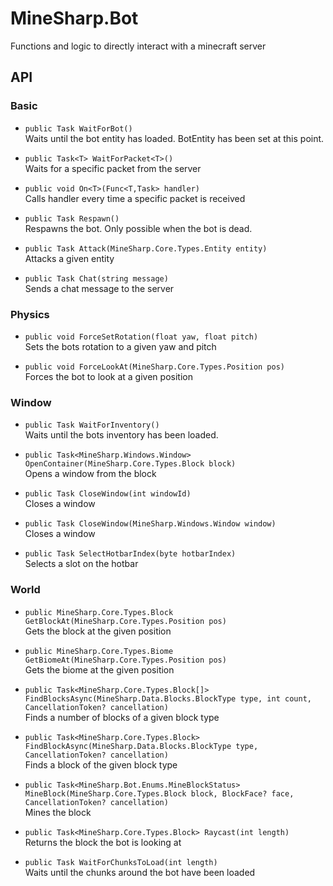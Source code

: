 ﻿

# MineSharp.Bot
 Functions and logic to directly interact with a minecraft server

## API

 ### Basic 
- `public Task WaitForBot()`   
Waits until the bot entity has loaded. BotEntity has been set at this point. 
  
- `public Task<T> WaitForPacket<T>()`   
Waits for a specific packet from the server 
  
- `public void On<T>(Func<T,Task> handler)`   
Calls handler every time a specific packet is received 
  
- `public Task Respawn()`   
Respawns the bot. Only possible when the bot is dead. 
  
- `public Task Attack(MineSharp.Core.Types.Entity entity)`   
Attacks a given entity 
  
- `public Task Chat(string message)`   
Sends a chat message to the server 
  
### Physics 
- `public void ForceSetRotation(float yaw, float pitch)`   
Sets the bots rotation to a given yaw and pitch 
  
- `public void ForceLookAt(MineSharp.Core.Types.Position pos)`   
Forces the bot to look at a given position 
  
### Window 
- `public Task WaitForInventory()`   
Waits until the bots inventory has been loaded. 
  
- `public Task<MineSharp.Windows.Window> OpenContainer(MineSharp.Core.Types.Block block)`   
Opens a window from the block 
  
- `public Task CloseWindow(int windowId)`   
Closes a window 
  
- `public Task CloseWindow(MineSharp.Windows.Window window)`   
Closes a window 
  
- `public Task SelectHotbarIndex(byte hotbarIndex)`   
Selects a slot on the hotbar 
  
### World 
- `public MineSharp.Core.Types.Block GetBlockAt(MineSharp.Core.Types.Position pos)`   
Gets the block at the given position 
  
- `public MineSharp.Core.Types.Biome GetBiomeAt(MineSharp.Core.Types.Position pos)`   
Gets the biome at the given position 
  
- `public Task<MineSharp.Core.Types.Block[]> FindBlocksAsync(MineSharp.Data.Blocks.BlockType type, int count, CancellationToken? cancellation)`   
Finds a number of blocks of a given block type 
  
- `public Task<MineSharp.Core.Types.Block> FindBlockAsync(MineSharp.Data.Blocks.BlockType type, CancellationToken? cancellation)`   
Finds a block of the given block type 
  
- `public Task<MineSharp.Bot.Enums.MineBlockStatus> MineBlock(MineSharp.Core.Types.Block block, BlockFace? face, CancellationToken? cancellation)`   
Mines the block 
  
- `public Task<MineSharp.Core.Types.Block> Raycast(int length)`   
Returns the block the bot is looking at 
  
- `public Task WaitForChunksToLoad(int length)`   
Waits until the chunks around the bot have been loaded 
  

 